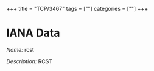 +++
title = "TCP/3467"
tags = [""]
categories = [""]
+++

# IANA Data

_Name:_ rcst

_Description:_ RCST

